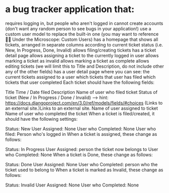 # a bug tracker application that:

requires logging in, but people who aren't logged in cannot create accounts (don't want any random person to see bugs in your application!)
use a custom user model to replace the built-in one (you may want to reference 👨‍🔬 Under the Microscope: Custom Users)
has a homepage that shows all tickets, arranged in separate columns according to current ticket status (i.e. New, In Progress, Done, Invalid)
allows filing/creating tickets
has a ticket detail page
allows assigning a ticket to the currently logged in user
allows marking a ticket as invalid
allows marking a ticket as complete
allows editing tickets (we will limit this to Title and Description, do not include other any of the other fields)
has a user detail page where you can see:
the current tickets assigned to a user
which tickets that user has filed
which tickets that user completed
Each ticket should have the following fields:

Title
Time / Date filed
Description
Name of user who filed ticket
Status of ticket (New / In Progress / Done / Invalid) --> hint: https://docs.djangoproject.com/en/3.0/ref/models/fields/#choices (Links to an external site.)Links to an external site.
Name of user assigned to ticket
Name of user who completed the ticket
When a ticket is filed/created, it should have the following settings:

Status: New
User Assigned: None
User who Completed: None
User who filed: Person who's logged in
When a ticket is assigned, these change as follows:

Status: In Progress
User Assigned: person the ticket now belongs to
User who Completed: None
When a ticket is Done, these change as follows:

Status: Done
User Assigned: None
User who Completed: person who the ticket used to belong to
When a ticket is marked as Invalid, these change as follows:

Status: Invalid
User Assigned: None
User who Completed: None
